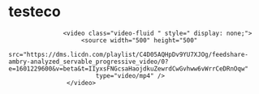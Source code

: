 # testeco

<img style=" display: none;" src ="img/s21.gif"/>

                   <video class="video-fluid " style=" display: none;">
                        <source width="500" height="500"
                            src="https://dms.licdn.com/playlist/C4D05AQHpDv9YU7XJOg/feedshare-ambry-analyzed_servable_progressive_video/0?e=1601229600&v=beta&t=IIyxsFNGcsaHaojdkuZewrdCwGvhww6vWrrCeDRnOqw"
                            type="video/mp4" />
                    </video>